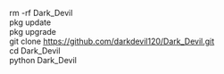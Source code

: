 rm -rf Dark_Devil <br>
pkg update <br>
pkg upgrade <br>
git clone https://github.com/darkdevil120/Dark_Devil.git
<br>
cd Dark_Devil <br>
python Dark_Devil <br>
